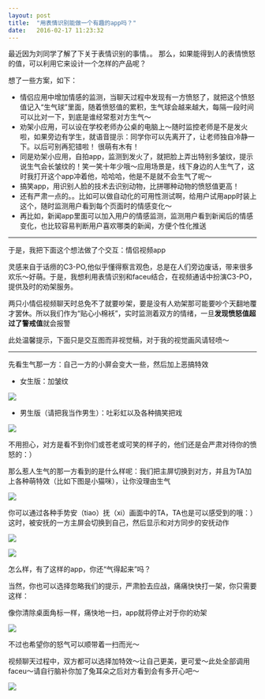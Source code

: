 ```yaml
---
layout: post
title:  "用表情识别能做一个有趣的app吗？"
date:   2016-02-17 11:23:32
---
```


最近因为刘同学了解了下关于表情识别的事情。。
那么，如果能得到人的表情愤怒的值，可以利用它来设计一个怎样的产品呢？


想了一些方案，如下：

* 情侣应用中增加情感的监测，当聊天过程中发现有一方愤怒了，就把这个愤怒值记入“生气球”里面，随着愤怒值的累积，生气球会越来越大，每隔一段时间可以比对一下，到底是谁经常惹对方生气～
* 劝架小应用，可以设在学校老师办公桌的电脑上～随时监控老师是不是发火啦，如果旁边有学生，就语音提示：同学你可以先离开了，让老师独自冷静一下。以后可别再犯错啦！  很萌有木有！
* 同是劝架小应用，自拍app，监测到发火了，就把脸上弄出特别多皱纹，提示说生气会长皱纹的！笑一笑十年少哦～应用场景是，线下身边的人生气了，这时我打开这个app冲着他，哈哈哈，他是不是就不会生气了呢～
* 搞笑app，用识别人脸的技术去识别动物，比拼哪种动物的愤怒值更高！
* 还有严肃一点的。。比如可以做自动化的可用性测试啊，给用户试用app时装上这个，随时监测用户看到每个页面时的情感变化～
* 再比如，新闻app里面可以加入用户的情感监测，监测用户看到新闻后的情感变化，也比较容易判断用户喜欢哪类的新闻，方便个性化推送

---

于是，我把下面这个想法做了个交互：情侣视频app

灵感来自于话痨的C3-PO,他似乎懂得察言观色，总是在人们旁边废话，带来很多欢乐～好萌。于是，我想利用表情识别和faceu结合，在视频通话中扮演C3-PO，提供及时的劝架服务。

两只小情侣视频聊天时总免不了就要吵架，要是没有人劝架那可能要吵个天翻地覆才罢休。所以我们作为“贴心小棉袄”，实时监测着双方的情绪，一旦**发现愤怒值超过了警戒值**就会报警

此处温馨提示，下面只是交互图而非视觉稿，对于我的视觉画风请轻喷～

---
先看生气那一方：自己一方的小屏会变大一些，然后加上恶搞特效

* 女生版：加皱纹

![](/images/16-02-18-1.png)


* 男生版（请把我当作男生）：吐彩虹以及各种搞笑把戏

![](/images/16-02-18-2.png)

不用担心，对方是看不到你们或苍老或可笑的样子的，他们还是会严肃对待你的愤怒的：）

那么惹人生气的那一方看到的是什么样呢：我们把主屏切换到对方，并且为TA加上各种萌特效（比如下图是小猫咪），让你没理由生气

![](/images/16-02-18-3.png)

你可以通过各种手势安（tiao）抚（xi）画面中的TA，TA也是可以感受到的哦：）这时，被安抚的一方主屏会切换到自己，然后显示和对方同步的安抚动作

![](/images/16-02-18-4.png)

![](/images/16-02-18-5.png)

怎么样，有了这样的app，你还“气得起来”吗？

当然，你也可以选择忽略我们的提示，严肃脸去应战，痛痛快快打一架，你只需要这样：

像你清除桌面角标一样，痛快地一扫，app就将停止对于你的劝架

![](/images/16-02-18-6.png)

不过也希望你的怒气可以顺带着一扫而光～

视频聊天过程中，双方都可以选择加特效～让自己更美，更可爱～此处全部调用faceu～请自行脑补你加了兔耳朵之后对方看到会有多开心吧～

![](/images/16-02-18-7.png)

